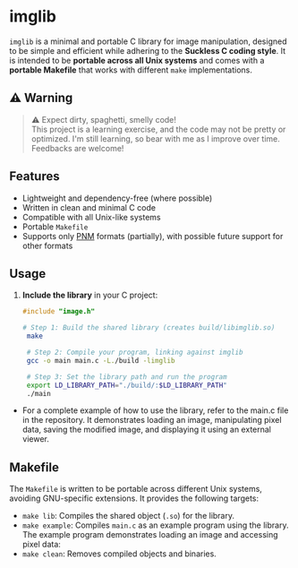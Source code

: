 # imglib

`imglib` is a minimal and portable C library for image manipulation, designed to be simple and efficient while adhering to the **Suckless C coding style**. It is intended to be **portable across all Unix systems** and comes with a **portable Makefile** that works with different `make` implementations.

## ⚠️ Warning

> ⚠️  Expect dirty, spaghetti, smelly code! <br>
>  This project is a learning exercise, and the code may not be pretty or optimized. I'm still learning, so bear with me as I improve over time. Feedbacks are welcome!

## Features
- Lightweight and dependency-free (where possible)
- Written in clean and minimal C code
- Compatible with all Unix-like systems
- Portable `Makefile`
- Supports only [PNM](https://netpbm.sourceforge.net/doc/pnm.html) formats (partially), with possible future support for other formats

## Usage

1. **Include the library** in your C project:  
   ```c
   #include "image.h"
   ```
   ```sh
   # Step 1: Build the shared library (creates build/libimglib.so)
    make  

    # Step 2: Compile your program, linking against imglib
    gcc -o main main.c -L./build -limglib  

    # Step 3: Set the library path and run the program
    export LD_LIBRARY_PATH="./build/:$LD_LIBRARY_PATH"
    ./main
    ```

- For a complete example of how to use the library, refer to the main.c file in the repository. It demonstrates loading an image, manipulating pixel data, saving the modified image, and displaying it using an external viewer.

## Makefile
The `Makefile` is written to be portable across different Unix systems, avoiding GNU-specific extensions. It provides the following targets:

- `make lib`: Compiles the shared object (`.so`) for the library.
- `make example`: Compiles `main.c` as an example program using the library. The example program demonstrates loading an image and accessing pixel data:
- `make clean`: Removes compiled objects and binaries.
